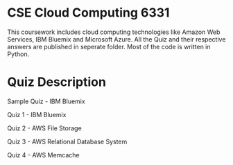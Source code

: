 
# CSE Cloud Computing 6331
This coursework includes cloud computing technologies like Amazon Web Services, IBM Bluemix and Microsoft Azure.
All the Quiz and their respective answers are published in seperate folder.
Most of the code is written in Python.

# Quiz Description

Sample Quiz - IBM Bluemix

Quiz 1 - IBM Bluemix

Quiz 2 - AWS File Storage

Quiz 3 - AWS Relational Database System

Quiz 4 - AWS Memcache